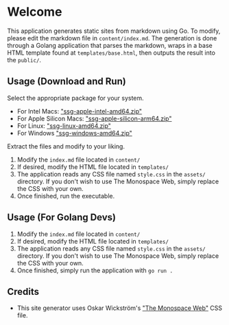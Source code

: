 # Welcome

This application generates static sites from markdown using Go. To modify, please edit the markdown file in `content/index.md`. The generation is done through a Golang application that parses the markdown, wraps in a base HTML template found at `templates/base.html`, then outputs the result into the `public/`.

## Usage (Download and Run)

Select the appropriate package for your system.

- For Intel Macs: ["ssg-apple-intel-amd64.zip"](https://github.com/nodesleep/static-site-generator/raw/refs/heads/main/pkg/ssg-apple-intel-amd64.zip)
- For Apple Silicon Macs: ["ssg-apple-silicon-arm64.zip"](https://github.com/nodesleep/static-site-generator/raw/refs/heads/main/pkg/ssg-apple-silicon-arm64.zip)
- For Linux: ["ssg-linux-amd64.zip"](https://github.com/nodesleep/static-site-generator/raw/refs/heads/main/pkg/ssg-linux-amd64.zip)
- For Windows ["ssg-windows-amd64.zip"](https://github.com/nodesleep/static-site-generator/raw/refs/heads/main/pkg/ssg-windows-amd64.zip)

Extract the files and modify to your liking.

1. Modify the `index.md` file located in `content/`
2. If desired, modify the HTML file located in `templates/`
3. The application reads any CSS file named `style.css` in the `assets/` directory. If you don't wish to use The Monospace Web, simply replace the CSS with your own.
4. Once finished, run the executable.

## Usage (For Golang Devs)

1. Modify the `index.md` file located in `content/`
2. If desired, modify the HTML file located in `templates/`
3. The application reads any CSS file named `style.css` in the `assets/` directory. If you don't wish to use The Monospace Web, simply replace the CSS with your own.
4. Once finished, simply run the application with `go run .`

## Credits

- This site generator uses Oskar Wickström's ["The Monospace Web"](https://github.com/owickstrom/the-monospace-web) CSS file.
